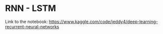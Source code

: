 # RNN - LSTM
Link to the notebook: https://www.kaggle.com/code/jeddy4/deep-learning-recurrent-neural-networks